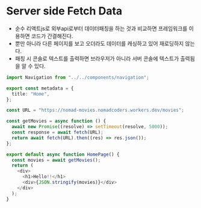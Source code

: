 # Server side Fetch Data

- 순수 리액트js로 외부api로부터 데이터패칭을 하는 것과 비교하면 프레임워크를 이용하면 코드가 간결해진다.
- 뿐만 아니라 다른 페이지를 보고 오더라도 데이터를 캐싱하고 있어 재로딩하지 않는다.
- 패칭 시 콘솔로 텍스트를 출력하면 브라우저가 아니라 서버 콘솔에 텍스트가 출력됨을 알 수 있다.

```typescript | app/(home)/page.tsx
import Navigation from "../../components/navigation";

export const metadata = {
  title: "Home",
};

const URL = "https://nomad-movies.nomadcoders.workers.dev/movies";

const getMovies = async function () {
  await new Promise((resolve) => setTimeout(resolve, 5000));
  const response = await fetch(URL);
  return await fetch(URL).then((res) => res.json());
};

export default async function HomePage() {
  const movies = await getMovies();
  return (
    <div>
      <h1>Hello!!</h1>
      <div>{JSON.stringify(movies)}</div>
    </div>
  );
}
```
